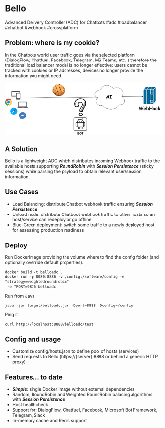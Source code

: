 # Bello
Advanced Delivery Controller (ADC) for Chatbots #adc #loadbalancer #chatbot #webhook #crossplatform

## Problem: where is my cookie?

In the Chatbots world user traffic goes via the selected platform (DialogFlow, Chatfuel, Facebook, Telegram, MS Teams, etc..) therefore the traditional load balancer model is no longer effective: users cannot be tracked with cookies or IP addresses, devices no longer provide the information you might need.

![Alt text](wiki/BT.png?raw=true "Title")

## A Solution

Bello is a lightweight ADC which distributes incoming Webhook traffic to the available hosts supporting ***RoundRobin*** with ***Session Persistence*** (sticky sessions) while parsing the payload to obtain relevant user/session information.

## Use Cases
* Load Balancing: distribute Chatbot webhook traffic ensuring ***Session Persistence***
* Unload node: distribute Chatboot webhook traffic to other hosts so an host/service can redeploy or go offline 
* Blue-Green deployment: switch some traffic to a newly deployed host for assessing production readiness


## Deploy 

Run DockerImage providing the volume where to find the config folder (and optionally override default properties).
```
docker build -t belloadc .
docker run -p 8080:8886 -v /config:/software/config -e "strategy=weightedroundrobin" 
 -e "PORT=9876 belloadc
```

Run from Java
```
java -jar target/belloadc.jar -Dport=8888 -Dconfig=/config
```

Ping it 
```
curl http://localhost:8888/belloadc/test
```

## Config and usage

* Customize config/hosts.json to define pool of hosts (services)
* Send requests to Bello (https://{server}:8888 or behind a generic HTTP proxy)


## Features... to date
* ***Simple***: single Docker image without external dependencies
* Random, RoundRobin and Weighted RoundRobin balacing algorithms with ***Session Persistence***
* Host healthcheck
* Support for: DialogFlow, Chatfuel, Facebook, Microsoft Bot Framework, Telegram, Slack
* In-memory cache and Redis support





